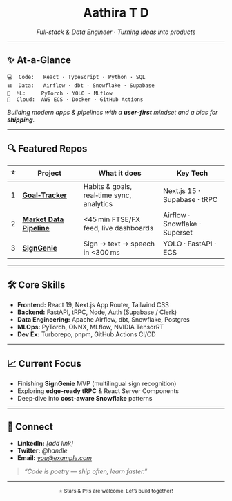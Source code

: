 <div align="center">

# **Aathira T D**

*Full‑stack & Data Engineer · Turning ideas into products*


</div>

---

## ✨ At‑a‑Glance

```text
💻  Code:   React · TypeScript · Python · SQL
📊  Data:   Airflow · dbt · Snowflake · Supabase
🤖  ML:     PyTorch · YOLO · MLflow
🚀  Cloud:  AWS ECS · Docker · GitHub Actions
```

*Building modern apps & pipelines with a **user‑first** mindset and a bias for **shipping**.*

---

## 🔍 Featured Repos

|  ⭐  | Project                                                                                | What it does                              | Key Tech                       |
| :-: | -------------------------------------------------------------------------------------- | ----------------------------------------- | ------------------------------ |
|  1  | **[Goal‑Tracker](https://github.com/AathiraTD/Goal-Tracker)**                          | Habits & goals, real‑time sync, analytics | Next.js 15 · Supabase · tRPC   |
|  2  | **[Market Data Pipeline](https://github.com/AathiraTD/realtime-market-data-pipeline)** | <45 min FTSE/FX feed, live dashboards     | Airflow · Snowflake · Superset |
|  3  | **[SignGenie](https://github.com/AathiraTD/SignGenie)**                                | Sign → text → speech in <300 ms           | YOLO · FastAPI · ECS           |

---

## 🛠️ Core Skills

* **Frontend:** React 19, Next.js App Router, Tailwind CSS
* **Backend:** FastAPI, tRPC, Node, Auth (Supabase / Clerk)
* **Data Engineering:** Apache Airflow, dbt, Snowflake, Postgres
* **MLOps:** PyTorch, ONNX, MLflow, NVIDIA TensorRT
* **Dev Ex:** Turborepo, pnpm, GitHub Actions CI/CD

---

## 📈 Current Focus

* Finishing **SignGenie** MVP (multilingual sign recognition)
* Exploring **edge‑ready tRPC** & React Server Components
* Deep‑dive into **cost‑aware Snowflake** patterns

---

## 🤝 Connect

* **LinkedIn:** *\[add link]*
* **Twitter:**  *@handle*
* **Email:**    *[you@example.com](mailto:you@example.com)*

> *“Code is poetry — ship often, learn faster.”*

---

<p align="center"><sub>⭐ Stars & PRs are welcome. Let’s build together!</sub></p>
